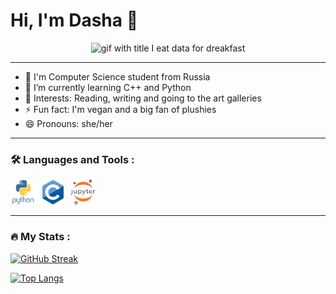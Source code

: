 <h1> Hi, I'm Dasha 👀 </h1>

<div align="center">
  <img src="https://media.giphy.com/media/JWuBH9rCO2uZuHBFpm/giphy.gif" alt="gif with title I eat data for dreakfast" width="400" height="400"/>
</div>

---

- 🧠 I'm Computer Science student from Russia
- 🌱 I’m currently learning C++ and Python
- 🎨 Interests: Reading, writing and going to the art galleries 
- ⚡  Fun fact: I'm vegan and a big fan of plushies
- 😄 Pronouns: she/her

---

### :hammer_and_wrench: Languages and Tools :

<div>
  <img src="https://github.com/devicons/devicon/blob/master/icons/python/python-original-wordmark.svg" title="Python" alt="Python" width="40" height="40"/>&nbsp;
  <img src="https://github.com/devicons/devicon/blob/master/icons/c/c-original.svg" title="C" alt="C" width="40" height="40"/>&nbsp;
  <img src="https://github.com/devicons/devicon/blob/master/icons/jupyter/jupyter-original-wordmark.svg" title="jupyter" alt="jupyter" width="40" height="40"/>&nbsp;
</div>

---

### :fire: My Stats : 
[![GitHub Streak](http://github-readme-streak-stats.herokuapp.com?user=daryoha&theme=dark&background=000000)](https://git.io/streak-stats)

[![Top Langs](https://github-readme-stats.vercel.app/api/top-langs/?username=daryoha&layout=compact&theme=vision-friendly-dark)](https://github.com/anuraghazra/github-readme-stats)
